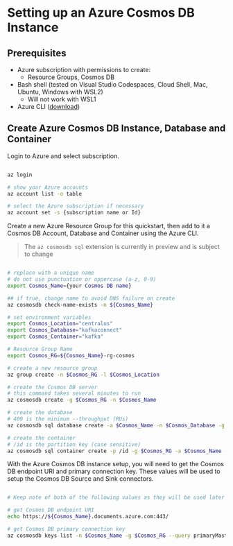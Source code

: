 # Setting up an Azure Cosmos DB Instance

## Prerequisites

- Azure subscription with permissions to create:
  - Resource Groups, Cosmos DB
- Bash shell (tested on Visual Studio Codespaces, Cloud Shell, Mac, Ubuntu, Windows with WSL2)
  - Will not work with WSL1
- Azure CLI ([download](https://docs.microsoft.com/en-us/cli/azure/install-azure-cli?view=azure-cli-latest))

## Create Azure Cosmos DB Instance, Database and Container

Login to Azure and select subscription.

```bash

az login

# show your Azure accounts
az account list -o table

# select the Azure subscription if necessary
az account set -s {subscription name or Id}

```

Create a new Azure Resource Group for this quickstart, then add to it a Cosmos DB Account, Database and Container using the Azure CLI.

> The `az cosmosdb sql` extension is currently in preview and is subject to change

```bash

# replace with a unique name
# do not use punctuation or uppercase (a-z, 0-9)
export Cosmos_Name={your Cosmos DB name}

## if true, change name to avoid DNS failure on create
az cosmosdb check-name-exists -n ${Cosmos_Name}

# set environment variables
export Cosmos_Location="centralus"
export Cosmos_Database="kafkaconnect"
export Cosmos_Container="kafka"

# Resource Group Name
export Cosmos_RG=${Cosmos_Name}-rg-cosmos

# create a new resource group
az group create -n $Cosmos_RG -l $Cosmos_Location

# create the Cosmos DB server
# this command takes several minutes to run
az cosmosdb create -g $Cosmos_RG -n $Cosmos_Name

# create the database
# 400 is the minimum --throughput (RUs)
az cosmosdb sql database create -a $Cosmos_Name -n $Cosmos_Database -g $Cosmos_RG --throughput 400

# create the container
# /id is the partition key (case sensitive)
az cosmosdb sql container create -p /id -g $Cosmos_RG -a $Cosmos_Name -d $Cosmos_Database -n $Cosmos_Container

```

With the Azure Cosmos DB instance setup, you will need to get the Cosmos DB endpoint URI and primary connection key. These values will be used to setup the Cosmos DB Source and Sink connectors.

```bash

# Keep note of both of the following values as they will be used later

# get Cosmos DB endpoint URI
echo https://${Cosmos_Name}.documents.azure.com:443/

# get Cosmos DB primary connection key
az cosmosdb keys list -n $Cosmos_Name -g $Cosmos_RG --query primaryMasterKey -o tsv

```
